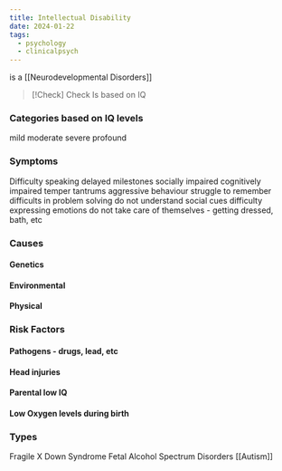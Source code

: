 ```yaml
---
title: Intellectual Disability
date: 2024-01-22
tags:
  - psychology
  - clinicalpsych
---
```

is a [[Neurodevelopmental Disorders]] 


> [!Check] Check
> Is based on IQ 

### Categories based on IQ levels
mild
moderate
severe
profound 
### Symptoms
Difficulty speaking
delayed milestones 
socially impaired
cognitively impaired
temper tantrums 
aggressive behaviour 
struggle to remember
difficults in problem solving
do not understand social cues
difficulty expressing emotions
do not take care of themselves -  getting dressed, bath, etc 

### Causes
#### Genetics
#### Environmental 
#### Physical

### Risk Factors
#### Pathogens - drugs, lead, etc 
#### Head injuries
#### Parental low IQ
#### Low Oxygen levels during birth 

### Types 
Fragile X
Down Syndrome
Fetal Alcohol Spectrum Disorders
[[Autism]] 



